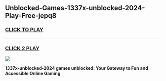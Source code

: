 
## Unblocked-Games-1337x-unblocked-2024-Play-Free-jepq8
<h3>
<a href="https://premium76.site?title=1337x-unblocked-2024&ref=23A">CLICK TO PLAY</a></h3>
<hr>

<h3>
<a href="https://premium76.site?title=1337x-unblocked-2024&ref=23A">CLICK 2 PLAY</a>
  
</h3>

<a href="https://premium76.site?title=1337x-unblocked-2024&ref=23A"><img src="https://clearcache.store/games.png"></a>


**1337x-unblocked-2024 games unblocked: Your Gateway to Fun and Accessible Online Gaming**
